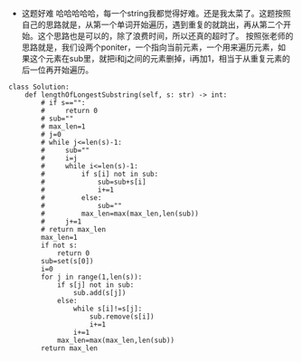 - 这题好难
哈哈哈哈哈，每一个string我都觉得好难。还是我太菜了。这题按照自己的思路就是，从第一个单词开始遍历，遇到重复的就跳出，再从第二个开始。这个思路也是可以的，除了浪费时间，所以还真的超时了。
按照张老师的思路就是，我们设两个poniter，一个指向当前元素，一个用来遍历元素，如果这个元素在sub里，就把i和j之间的元素删掉，i再加1，相当于从重复元素的后一位再开始遍历。
```python3
class Solution:
    def lengthOfLongestSubstring(self, s: str) -> int:
        # if s=="":
        #     return 0
        # sub=""
        # max_len=1
        # j=0
        # while j<=len(s)-1:
        #     sub=""
        #     i=j
        #     while i<=len(s)-1:
        #         if s[i] not in sub:
        #             sub=sub+s[i]
        #             i+=1
        #         else:
        #             sub=""
        #         max_len=max(max_len,len(sub))
        #     j+=1
        # return max_len
        max_len=1
        if not s:
            return 0
        sub=set(s[0])
        i=0
        for j in range(1,len(s)):
            if s[j] not in sub:
                sub.add(s[j])
            else:
                while s[i]!=s[j]:
                    sub.remove(s[i])
                    i+=1
                i+=1
            max_len=max(max_len,len(sub))
        return max_len
        
```

